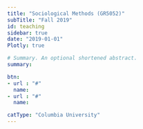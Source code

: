 ```yaml
---
title: "Sociological Methods (GR5052)"
subTitle: "Fall 2019"
id: teaching
sidebar: true
date: "2019-01-01"
Plotly: true

# Summary. An optional shortened abstract.
summary: 

btn:
- url : "#"
  name: 
- url : "#"
  name: 

catType: "Columbia University"
---
```


